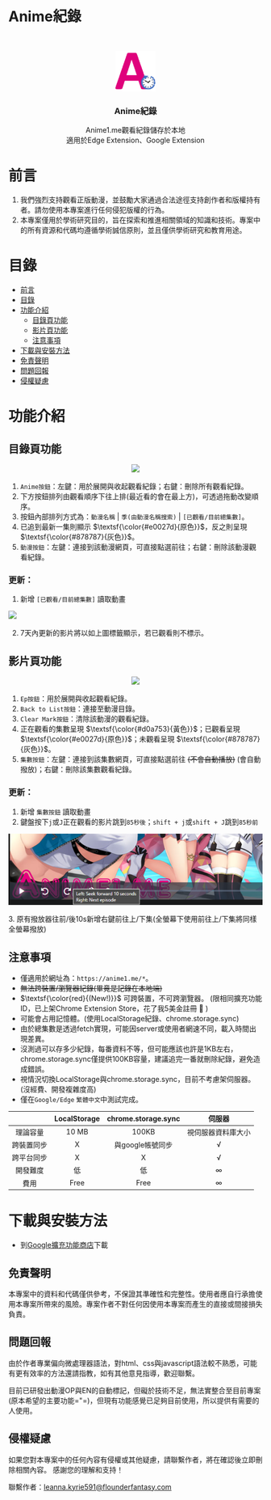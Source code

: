 # Anime紀錄

<br />

<p align="center">
    <img src="icon.png" alt="Logo" width="80" height="80">
  </a>

  <h3 align="center">Anime紀錄</h3>
  <p align="center">
    Anime1.me觀看紀錄儲存於本地
    <br />
    適用於Edge Extension、Google Extension
  </p>

</p>

# 前言

1. 我們強烈支持觀看正版動漫，並鼓勵大家通過合法途徑支持創作者和版權持有者。請勿使用本專案進行任何侵犯版權的行為。
2. 本專案僅用於學術研究目的，旨在探索和推進相關領域的知識和技術。專案中的所有資源和代碼均遵循學術誠信原則，並且僅供學術研究和教育用途。

# 目錄
- [前言](#前言)
- [目錄](#目錄)
- [功能介紹](#功能介紹)
  - [目錄頁功能](#目錄頁功能)
  - [影片頁功能](#影片頁功能)
  - [注意事項](#注意事項)
- [下載與安裝方法](#下載與安裝方法)
- [免責聲明](#免責聲明)
- [問題回報](#問題回報)
- [侵權疑慮](#侵權疑慮)

# 功能介紹

## 目錄頁功能
<p align="center">
<img src="/介紹圖/Anime_List.png">
</p>

1. `Anime按鈕`：左鍵：用於展開與收起觀看紀錄；右鍵：刪除所有觀看紀錄。
2. 下方按鈕排列由觀看順序下往上排(最近看的會在最上方)，可透過拖動改變順序。
3. 按鈕內部排列方式為：`動漫名稱` | `季(由動漫名稱搜索)` | `[已觀看/目前總集數]`。
4. 已追到最新一集則顯示 $\textsf{\color{#e0027d}{原色}}$，反之則呈現 $\textsf{\color{#878787}{灰色}}$。
5. `動漫按鈕`：左鍵：連接到該動漫網頁，可直接點選前往；右鍵：刪除該動漫觀看紀錄。

### 更新：
1. 新增 `[已觀看/目前總集數]` 讀取動畫
<p align="left">
<img src="/介紹圖/new.png">
</p>

2. 7天內更新的影片將以如上圖標籤顯示，若已觀看則不標示。


## 影片頁功能
<p align="center">
<img src="/介紹圖/Ep_Btn.png">
</p>

1. `Ep按鈕`：用於展開與收起觀看紀錄。
2. `Back to List按鈕`：連接至動漫目錄。
3. `Clear Mark按鈕`：清除該動漫的觀看紀錄。
4. 正在觀看的集數呈現 $\textsf{\color{#d0a753}{黃色}}$；已觀看呈現 $\textsf{\color{#e0027d}{原色}}$；未觀看呈現 $\textsf{\color{#878787}{灰色}}$。
5. `集數按鈕`：左鍵：連接到該集數網頁，可直接點選前往 ~~(不會自動播放)~~ (會自動撥放)；右鍵：刪除該集數觀看紀錄。

### 更新：
1. 新增 `集數按鈕` 讀取動畫
2. 鍵盤按下`j`或`J`正在觀看的影片跳到`85秒後`；`shift + j`或`shift + J`跳到`85秒前`
<p align="left">
<img src="/介紹圖/Last_Next_EP.png">
</p>
3. 原有撥放器往前/後10s新增右鍵前往上/下集(全螢幕下使用前往上/下集將同樣全螢幕撥放)

## 注意事項
- 僅適用於網址為：`https://anime1.me/*`。
- ~~無法跨裝置/瀏覽器紀錄(畢竟是記錄在本地端)~~
- $\textsf{\color{red}{(New!)}}$ 可跨裝置，不可跨瀏覽器。 (限相同擴充功能ID，已上架Chrome Extension Store，花了我5美金註冊 :money_with_wings: )
- 可能會占用記憶體。(使用LocalStorage紀錄、chrome.storage.sync)
- 由於總集數是透過fetch實現，可能因server或使用者網速不同，載入時間出現差異。
- 沒測過可以存多少紀錄，每番資料不等，但可能應該也許是1KB左右，chrome.storage.sync僅提供100KB容量，建議追完一番就刪除紀錄，避免造成錯誤。
- 視情況切換LocalStorage與chrome.storage.sync，目前不考慮架伺服器。(沒經費、開發複雜度高)
- 僅在`Google/Edge` `繁體中文`中測試完成。

|  | LocalStorage | chrome.storage.sync | 伺服器 |
| :---: | :---: | :---: | :---: |
| 理論容量 | 10 MB | 100KB | 視伺服器資料庫大小 |
| 跨裝置同步 | X | 與google帳號同步 | √ |
| 跨平台同步 | X | X | √ |
| 開發難度 | 低 | 低 | ∞ |
| 費用 | Free | Free | ∞ |

# 下載與安裝方法

- 到[Google擴充功能商店](https://chromewebstore.google.com/detail/anime%E7%B4%80%E9%8C%84/ifnaajpiocakcaecpjcmhcfciamlaggi?authuser=0&hl=zh-TW)下載

## 免責聲明

本專案中的資料和代碼僅供參考，不保證其準確性和完整性。使用者應自行承擔使用本專案所帶來的風險。專案作者不對任何因使用本專案而產生的直接或間接損失負責。

## 問題回報

由於作者專業偏向微處理器語法，對html、css與javascript語法較不熟悉，可能有更有效率的方法還請指教，如有其他意見指導，歡迎聯繫。

目前已研發出動漫OP與EN的自動標記，但礙於技術不足，無法實整合至目前專案(原本希望的主要功能="=)，但現有功能感覺已足夠目前使用，所以提供有需要的人使用。

## 侵權疑慮
如果您對本專案中的任何內容有侵權或其他疑慮，請聯繫作者，將在確認後立即刪除相關內容。
感謝您的理解和支持！

聯繫作者：leanna.kyrie591@flounderfantasy.com
